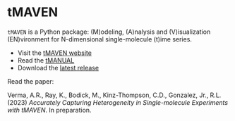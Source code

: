 # tMAVEN
`tMAVEN` is a Python package: (M)odeling, (A)nalysis and (V)isualization (EN)vironment for N-dimensional single-molecule (t)ime series.

* Visit the [tMAVEN website](https://gonzalezbiophysicslab.github.io/tmaven/)
* Read the [tMANUAL](https://gonzalezbiophysicslab.github.io/tmaven/tmanual/tMANUAL.pdf)
* Download the [latest release](https://www.github.com/gonzalezbiophysicslab/releases/latest)


Read the paper: 

Verma, A.R., Ray, K., Bodick, M., Kinz-Thompson, C.D., Gonzalez, Jr., R.L. (2023) *Accurately Capturing Heterogeneity in Single-molecule Experiments with tMAVEN*. In preparation. <!-- [[Link](https://www.biorxiv.org)] -->